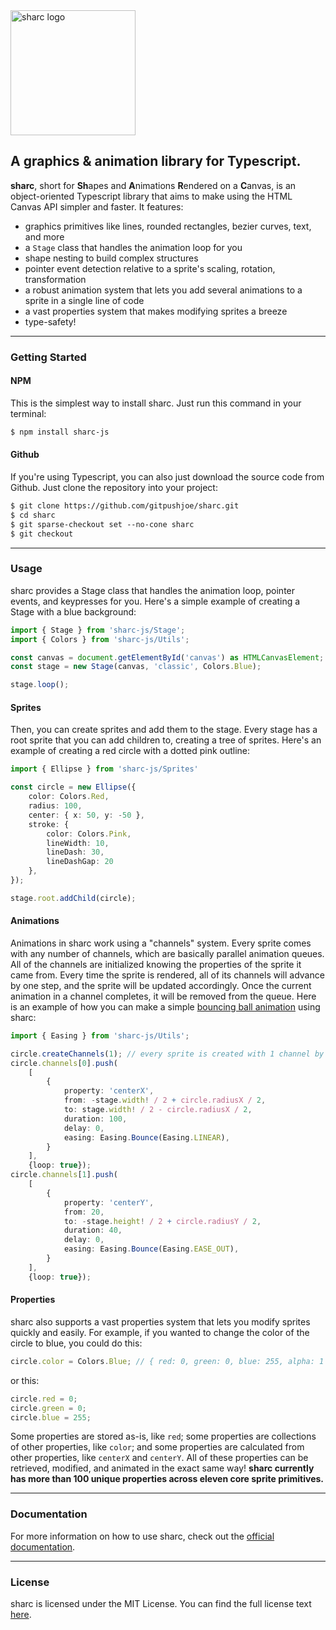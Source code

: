 
<img src='https://i.imgur.com/mXuQAt2.png' alt='sharc logo' width=200>

## A graphics & animation library for Typescript.

**sharc**, short for **Sh**apes and **A**nimations **R**endered on a **C**anvas, is an object-oriented Typescript library that aims to make using the HTML Canvas API simpler and faster. It features:
- graphics primitives like lines, rounded rectangles, bezier curves, text, and more
- a `Stage` class that handles the animation loop for you
- shape nesting to build complex structures
- pointer event detection relative to a sprite's scaling, rotation, transformation
- a robust animation system that lets you add several animations to a sprite in a single line of code
- a vast properties system that makes modifying sprites a breeze
- type-safety!

---

### Getting Started

#### NPM

This is the simplest way to install sharc. Just run this command in your terminal:

~~~txt
$ npm install sharc-js
~~~

#### Github

If you're using Typescript, you can also just download the source code from Github. Just clone the repository into your project:

~~~txt
$ git clone https://github.com/gitpushjoe/sharc.git
$ cd sharc
$ git sparse-checkout set --no-cone sharc
$ git checkout
~~~

---

### Usage

sharc provides a Stage class that handles the animation loop, pointer events, and keypresses for you. Here's a simple example of creating a Stage with a blue background:

~~~ts
import { Stage } from 'sharc-js/Stage';
import { Colors } from 'sharc-js/Utils';

const canvas = document.getElementById('canvas') as HTMLCanvasElement;
const stage = new Stage(canvas, 'classic', Colors.Blue);

stage.loop();
~~~

#### Sprites

Then, you can create sprites and add them to the stage. Every stage has a root sprite that you can add children to, creating a tree of sprites. Here's an example of creating a red circle with a dotted pink outline:

~~~ts
import { Ellipse } from 'sharc-js/Sprites'

const circle = new Ellipse({
    color: Colors.Red,
    radius: 100,
    center: { x: 50, y: -50 },
    stroke: {
        color: Colors.Pink,
        lineWidth: 10,
        lineDash: 30,
        lineDashGap: 20
    },
});

stage.root.addChild(circle);
~~~

#### Animations

Animations in sharc work using a "channels" system. Every sprite comes with any number of channels, which are basically parallel animation queues. All of the channels are initialized knowing the properties of the sprite it came from. Every time the sprite is rendered, all of its channels will advance by one step, and the sprite will be updated accordingly. Once the current animation in a channel completes, it will be removed from the queue. Here is an example of how you can make a simple [bouncing ball animation](https://www.sharcjs.org/#/docs/animation/distribute) using sharc:

~~~ts
import { Easing } from 'sharc-js/Utils';

circle.createChannels(1); // every sprite is created with 1 channel by default
circle.channels[0].push(
    [
        {
            property: 'centerX',
            from: -stage.width! / 2 + circle.radiusX / 2,
            to: stage.width! / 2 - circle.radiusX / 2,
            duration: 100,
            delay: 0,
            easing: Easing.Bounce(Easing.LINEAR),
        }
    ],
    {loop: true});
circle.channels[1].push(
    [ 
        {
            property: 'centerY',
            from: 20,
            to: -stage.height! / 2 + circle.radiusY / 2,
            duration: 40,
            delay: 0,
            easing: Easing.Bounce(Easing.EASE_OUT),
        }
    ],
    {loop: true});
~~~

#### Properties

sharc also supports a vast properties system that lets you modify sprites quickly and easily. For example, if you wanted to change the color of the circle to blue, you could do this:

~~~ts
circle.color = Colors.Blue; // { red: 0, green: 0, blue: 255, alpha: 1 }
~~~

or this:

~~~ts
circle.red = 0;
circle.green = 0;
circle.blue = 255;
~~~

Some properties are stored as-is, like `red`; some properties are collections of other properties, like `color`; and some properties are calculated from other properties, like `centerX` and `centerY`. All of these properties can be retrieved, modified, and animated in the exact same way! **sharc currently has more than 100 unique properties across eleven core sprite primitives.**

---

### Documentation

For more information on how to use sharc, check out the [official documentation](https://www.sharcjs.org).

---

### License

sharc is licensed under the MIT License. You can find the full license text [here](https://github.com/gitpushjoe/sharc/blob/main/LICENSE).


